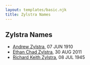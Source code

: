 ```yaml
---
layout: templates/basic.njk
title: Zylstra Names
---
```

## Zylstra Names
- [Andrew Zylstra](/people/4/44051626), 07 JUN 1910
- [Ethan Chad Zylstra](/people/4/44066798), 30 AUG 2011
- [Richard Keith Zylstra](/people/8/82104984), 08 JUL 1945